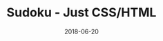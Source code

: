 ---
title: 'Sudoku - Just CSS/HTML'
description: 'Complete a sudoku puzzle without Javascript or server-side interaction.'
gametype: 'easy'
gameid: 78
date: 2018-06-20
tags: []
draft: false
type: 'games'
num19: [{'idx':1,'arr1':[1,2,3,4,5,6,7,8,9],'arr2':[1,2,3,4,5,6,7,8,9]},{'idx':2,'arr1':[1,2,3,4,5,6,7,8,9],'arr2':[1,2,3,4,5,6,7,8,9]},{'idx':3,'arr1':[1,2,3,4,5,6,7,8,9],'arr2':[1,2,3,4,5,6,7,8,9]},{'idx':4,'arr1':[1,2,3,4,5,6,7,8,9],'arr2':[1,2,3,4,5,6,7,8,9]},{'idx':5,'arr1':[1,2,3,4,5,6,7,8,9],'arr2':[1,2,3,4,5,6,7,8,9]},{'idx':6,'arr1':[1,2,3,4,5,6,7,8,9],'arr2':[1,2,3,4,5,6,7,8,9]},{'idx':7,'arr1':[1,2,3,4,5,6,7,8,9],'arr2':[1,2,3,4,5,6,7,8,9]},{'idx':8,'arr1':[1,2,3,4,5,6,7,8,9],'arr2':[1,2,3,4,5,6,7,8,9]},{'idx':9,'arr1':[1,2,3,4,5,6,7,8,9],'arr2':[1,2,3,4,5,6,7,8,9]}]
puzzle: [[8, 0, 0, 0, 6, 3, 0, 0, 2], [0, 9, 0, 0, 2, 0, 0, 5, 0], [0, 0, 3, 0, 0, 0, 4, 0, 0], [5, 0, 0, 8, 0, 2, 0, 0, 0], [4, 8, 0, 0, 9, 0, 0, 6, 5], [0, 0, 0, 6, 0, 4, 0, 0, 7], [0, 0, 5, 0, 0, 0, 2, 0, 0], [0, 3, 0, 0, 8, 0, 0, 4, 0], [7, 0, 0, 5, 4, 0, 0, 0, 6]]
layout: 'sudokucssstatic'
---